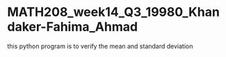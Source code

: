 # MATH208_week14_Q3_19980_Khandaker-Fahima_Ahmad
 this python program is to verify the mean and  standard deviation
